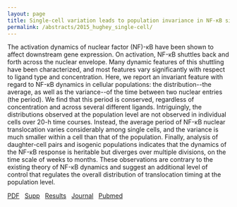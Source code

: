 ```yaml
---
layout: page
title: Single-cell variation leads to population invariance in NF-κB signaling dynamics
permalink: /abstracts/2015_hughey_single-cell/
---
```


The activation dynamics of nuclear factor (NF)-κB have been shown to affect downstream gene expression. On activation, NF-κB shuttles back and forth across the nuclear envelope. Many dynamic features of this shuttling have been characterized, and most features vary significantly with respect to ligand type and concentration. Here, we report an invariant feature with regard to NF-κB dynamics in cellular populations: the distribution--the average, as well as the variance--of the time between two nuclear entries (the period). We find that this period is conserved, regardless of concentration and across several different ligands. Intriguingly, the distributions observed at the population level are not observed in individual cells over 20-h time courses. Instead, the average period of NF-κB nuclear translocation varies considerably among single cells, and the variance is much smaller within a cell than that of the population. Finally, analysis of daughter-cell pairs and isogenic populations indicates that the dynamics of the NF-κB response is heritable but diverges over multiple divisions, on the time scale of weeks to months. These observations are contrary to the existing theory of NF-κB dynamics and suggest an additional level of control that regulates the overall distribution of translocation timing at the population level.

[PDF](../../pdfs/2015_hughey_single-cell.pdf)&nbsp;&nbsp;
[Supp](../../supps/2015_hughey_single-cell_supp.pdf)&nbsp;&nbsp;
[Results](http://archive.simtk.org/livecellnfkb/hughey2014/interactive)&nbsp;&nbsp;
[Journal](https://dx.doi.org/10.1091/mbc.E14-08-1267)&nbsp;&nbsp;
[Pubmed](https://www.ncbi.nlm.nih.gov/pubmed/25473117)&nbsp;&nbsp;
